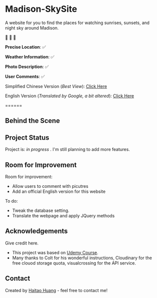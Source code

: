 # Madison-SkySite
A website for you to find the places for watching sunrises, sunsets, and night sky around Madison.

:sunrise:  :city_sunset:  :stars:

**Precise Location**: :white_check_mark:

**Weather Information**: :white_check_mark:

**Photo Description**: :white_check_mark:

**User Comments**: :white_check_mark:

Simplified Chinese Version (*Best View*): [Click Here](https://skysite-zh-madison.herokuapp.com/)

English Version (*Translated by Google, a bit altered*): [Click Here](https://translate.google.com/translate?sl=auto&tl=en&hl=zh-CN&u=https://skysite-zh-madison.herokuapp.com&client=webapp)

======

## Behind the Scene

## Project Status
Project is: _in progress_ . I'm still planning to add more features.

## Room for Improvement

Room for improvement:
- Allow users to comment with picutres
- Add an official English version for this website

To do:
- Tweak the database setting.
- Translate the webpage and apply JQuery methods


## Acknowledgements
Give credit here.
- This project was based on [Udemy Course](https://www.udemy.com/course/the-web-developer-bootcamp/).
- Many thanks to Colt for his wonderful instructions, Cloudinary for the free clouod storage quota, visualcrossing for the API service. 


## Contact
Created by [Haitao Huang](https://v0rt3xh.github.io/) - feel free to contact me!